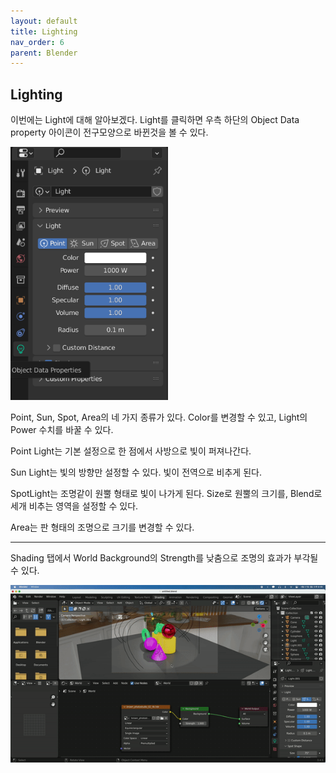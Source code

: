 ```yaml
---
layout: default
title: Lighting
nav_order: 6
parent: Blender
---
```


## Lighting

이번에는 Light에 대해 알아보겠다.
Light를 클릭하면 우측 하단의 Object Data property 아이콘이 전구모양으로 바뀐것을 볼 수 있다.

<img src="./img/06/01.png" width="50%" />

Point, Sun, Spot, Area의 네 가지 종류가 있다.
Color를 변경할 수 있고, Light의 Power 수치를 바꿀 수 있다.

Point Light는 기본 설정으로 한 점에서 사방으로 빛이 퍼져나간다.

Sun Light는 빛의 방향만 설정할 수 있다. 빛이 전역으로 비추게 된다.

SpotLight는 조명같이 원뿔 형태로 빛이 나가게 된다. Size로 원뿔의 크기를, Blend로 세개 비추는 영역을 설정할 수 있다.

Area는 판 형태의 조명으로 크기를 변경할 수 있다.

---

Shading 탭에서 World Background의 Strength를 낮춤으로 조명의 효과가 부각될 수 있다.

![result](./img/06/02.gif)
